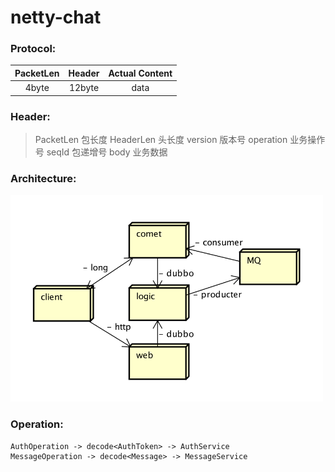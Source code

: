 # netty-chat

### Protocol:

| PacketLen  | Header  | Actual Content |
| :----: |:-------:| :-------------:|
| 4byte  | 12byte   |   data  |

###  Header:

> PacketLen 包长度
> HeaderLen 头长度
> version   版本号
> operation 业务操作号
> seqId     包递增号
> body      业务数据

### Architecture:

<img src="https://raw.githubusercontent.com/im-qq/netty-chat/master/docs/architecture.png" width="500">

### Operation:

    AuthOperation -> decode<AuthToken> -> AuthService
    MessageOperation -> decode<Message> -> MessageService
